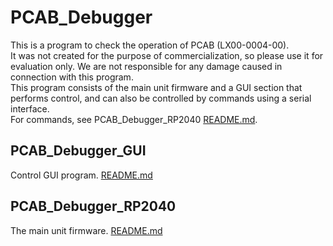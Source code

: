 # PCAB_Debugger
This is a program to check the operation of PCAB (LX00-0004-00).<br>
It was not created for the purpose of commercialization, so please use it for evaluation only. We are not responsible for any damage caused in connection with this program.<br>
This program consists of the main unit firmware and a GUI section that performs control, and can also be controlled by commands using a serial interface.<br>
For commands, see PCAB_Debugger_RP2040 [README.md](./PCAB_Debugger_RP2040/README.md).<br>

## PCAB_Debugger_GUI
Control GUI program.
[README.md](./PCAB_Debugger_GUI/README.md)

## PCAB_Debugger_RP2040
The main unit firmware.
[README.md](./PCAB_Debugger_RP2040/README.md)

